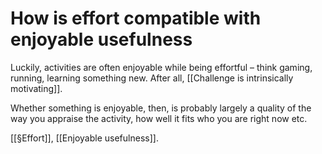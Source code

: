 # How is effort compatible with enjoyable usefulness
Luckily, activities are often enjoyable while being effortful – think gaming, running, learning something new. After all, [[Challenge is intrinsically motivating]]. 

Whether something is enjoyable, then, is probably largely a quality of the way you appraise the activity, how well it fits who you are right now etc. 

[[§Effort]], [[Enjoyable usefulness]].

<!-- {BearID:52F0C9AB-1ED0-46A6-B563-68A08ECD4BC7-79943-00002443E539652E} -->
